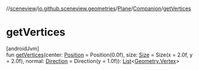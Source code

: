 //[sceneview](../../../../index.md)/[io.github.sceneview.geometries](../../index.md)/[Plane](../index.md)/[Companion](index.md)/[getVertices](get-vertices.md)

# getVertices

[androidJvm]\
fun [getVertices](get-vertices.md)(center: [Position](../../../io.github.sceneview.math/index.md#945960193%2FClasslikes%2F-1571379623) = Position(0.0f), size: [Size](../../../io.github.sceneview.math/index.md#1872733609%2FClasslikes%2F-1571379623) = Size(x = 2.0f, y = 2.0f), normal: [Direction](../../../io.github.sceneview.math/index.md#1758682841%2FClasslikes%2F-1571379623) = Direction(y = 1.0f)): [List](https://kotlinlang.org/api/latest/jvm/stdlib/kotlin.collections/-list/index.html)&lt;[Geometry.Vertex](../../-geometry/-vertex/index.md)&gt;
